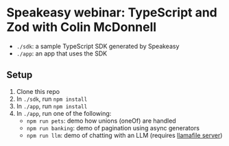 # Speakeasy webinar: TypeScript and Zod with Colin McDonnell

- `./sdk`: a sample TypeScript SDK generated by Speakeasy
- `./app`: an app that uses the SDK

## Setup

1. Clone this repo
2. In `./sdk`, run `npm install`
3. In `./app`, run `npm install`
4. In `./app`, run one of the following:
    - `npm run pets`: demo how unions (oneOf) are handled
    - `npm run banking`: demo of pagination using async generators
    - `npm run llm`: demo of chatting with an LLM (requires [llamafile server](https://github.com/Mozilla-Ocho/llamafile))
